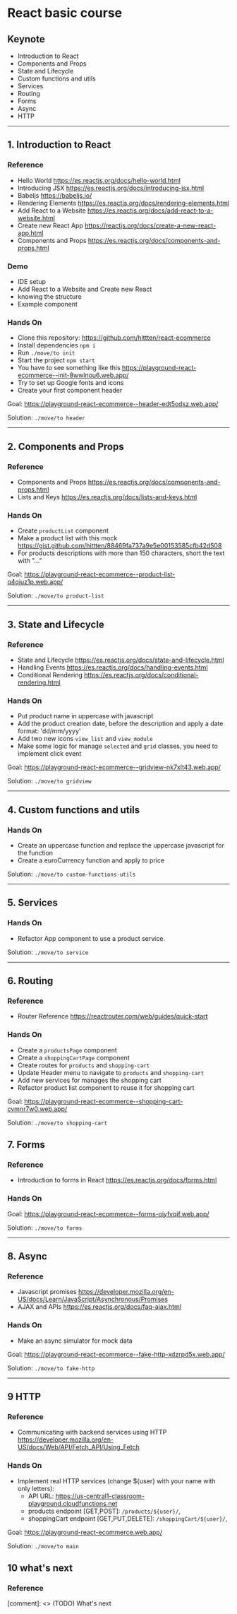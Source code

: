 # React basic course

## Keynote

- Introduction to React
- Components and Props
- State and Lifecycle
- Custom functions and utils
- Services
- Routing
- Forms
- Async
- HTTP

---

## 1. Introduction to React

### Reference

- Hello World https://es.reactjs.org/docs/hello-world.html
- Introducing JSX https://es.reactjs.org/docs/introducing-jsx.html
- Babeljs https://babeljs.io/
- Rendering Elements https://es.reactjs.org/docs/rendering-elements.html
- Add React to a Website https://es.reactjs.org/docs/add-react-to-a-website.html
- Create new React App https://reactjs.org/docs/create-a-new-react-app.html
- Components and Props https://es.reactjs.org/docs/components-and-props.html

### Demo

- IDE setup
- Add React to a Website and Create new React
- knowing the structure
- Example component

### Hands On

- Clone this repository: https://github.com/hittten/react-ecommerce
- Install dependencies `npm i`
- Run `./move/to init`
- Start the project `npm start`
- You have to see something like this https://playground-react-ecommerce--init-8wwlnou6.web.app/
- Try to set up Google fonts and icons
- Create your first component header

Goal: https://playground-react-ecommerce--header-edt5odsz.web.app/

Solution: `./move/to header`

---

## 2. Components and Props

### Reference

- Components and Props https://es.reactjs.org/docs/components-and-props.html
- Lists and Keys https://es.reactjs.org/docs/lists-and-keys.html

### Hands On

- Create `productList` component
- Make a product list with this mock https://gist.github.com/hittten/88469fa737a9e5e00153585cfb42d508
- For products descriptions with more than 150 characters, short the text with "..."

Goal: https://playground-react-ecommerce--product-list-q4qjuz1p.web.app/

Solution: `./move/to product-list`

---

## 3. State and Lifecycle

### Reference

- State and Lifecycle https://es.reactjs.org/docs/state-and-lifecycle.html
- Handling Events https://es.reactjs.org/docs/handling-events.html
- Conditional Rendering https://es.reactjs.org/docs/conditional-rendering.html

### Hands On

- Put product name in uppercase with javascript
- Add the product creation date, before the description and apply a date format: 'dd/mm/yyyy'
- Add two new icons `view_list` and `view_module`
- Make some logic for manage `selected` and `grid` classes, you need to implement click event

Goal: https://playground-react-ecommerce--gridview-nk7xlt43.web.app/

Solution: `./move/to gridview`

---

## 4. Custom functions and utils

### Hands On

- Create an uppercase function and replace the uppercase javascript for the function
- Create a euroCurrency function and apply to price

Solution: `./move/to custom-functions-utils`

---

## 5. Services

### Hands On

- Refactor App component to use a product service.

Solution: `./move/to service`

---

## 6. Routing

### Reference

- Router Reference https://reactrouter.com/web/guides/quick-start

### Hands On

- Create a `productsPage` component
- Create a `shoppingCartPage` component
- Create routes for `products` and `shopping-cart`
- Update Header menu to navigate to `products` and `shopping-cart`
- Add new services for manages the shopping cart
- Refactor product list component to reuse it for shopping cart

Goal: https://playground-react-ecommerce--shopping-cart-cvmnr7w0.web.app/

Solution: `./move/to shopping-cart`

## 7. Forms

### Reference

- Introduction to forms in React https://es.reactjs.org/docs/forms.html

### Hands On

Goal: https://playground-react-ecommerce--forms-oiyfvqif.web.app/

Solution: `./move/to forms`

---

## 8. Async

### Reference

- Javascript promises https://developer.mozilla.org/en-US/docs/Learn/JavaScript/Asynchronous/Promises
- AJAX and APIs https://es.reactjs.org/docs/faq-ajax.html

### Hands On

- Make an async simulator for mock data

Goal: https://playground-react-ecommerce--fake-http-xdzrpd5x.web.app/

Solution: `./move/to fake-http`

---

## 9 HTTP

### Reference

- Communicating with backend services using HTTP https://developer.mozilla.org/en-US/docs/Web/API/Fetch_API/Using_Fetch

### Hands On

- Implement real HTTP services (change ${user} with your name with only letters):
    * API URL: https://us-central1-classroom-playground.cloudfunctions.net
    * products endpoint [GET,POST]: `/products/${user}/`,
    * shoppingCart endpoint [GET,PUT,DELETE]: `/shoppingCart/${user}/`,

Goal: https://playground-react-ecommerce.web.app/

Solution: `./move/to main`

## 10 what's next

### Reference

[comment]: <> (TODO) What's next
